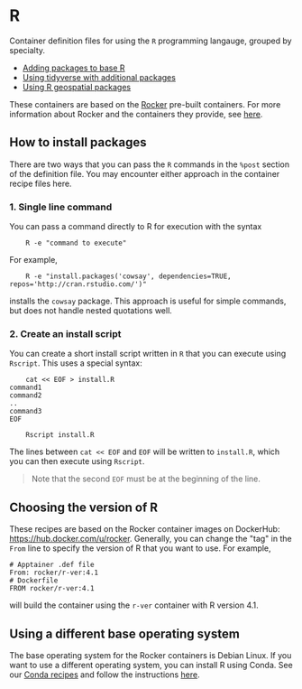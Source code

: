 # R

Container definition files for using the `R` programming langauge, grouped 
by specialty.

- [Adding packages to base R](base-r)
- [Using tidyverse with additional packages](tidyverse)
- [Using R geospatial packages](geospatial)

These containers are based on the [Rocker](https://rocker-project.org/) pre-built containers. 
For more information about Rocker and the containers they provide, 
see [here](https://rocker-project.org/images/).

## How to install packages

There are two ways that you can pass the `R` commands in the `%post` section
of the definition file.
You may encounter either approach in the container recipe files here.

### 1. Single line command

You can pass a command directly to R for execution with the syntax

```
    R -e "command to execute"
```

For example,

```
    R -e "install.packages('cowsay', dependencies=TRUE, repos='http://cran.rstudio.com/')"
```

installs the `cowsay` package. 
This approach is useful for simple commands, but does not handle nested quotations well.

### 2. Create an install script

You can create a short install script written in `R` that you can execute
using `Rscript`.
This uses a special syntax:

```
    cat << EOF > install.R
command1
command2
..
command3
EOF

    Rscript install.R
```

The lines between `cat << EOF` and `EOF` will be written to `install.R`, which you
can then execute using `Rscript`.

> Note that the second `EOF` must be at the beginning of the line.

## Choosing the version of R

These recipes are based on the Rocker container images on DockerHub: https://hub.docker.com/u/rocker.
Generally, you can change the "tag" in the `From` line to specify the version of R that you want to use.
For example,

```
# Apptainer .def file
From: rocker/r-ver:4.1
# Dockerfile
FROM rocker/r-ver:4.1
```

will build the container using the `r-ver` container with R version 4.1.

## Using a different base operating system

The base operating system for the Rocker containers is Debian Linux. 
If you want to use a different operating system, you can install R using Conda. 
See our [Conda recipes](/software/Conda) and follow the instructions [here](https://docs.anaconda.com/free/working-with-conda/packages/using-r-language/).